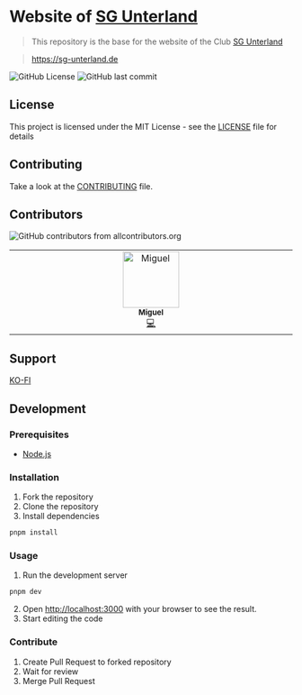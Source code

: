 # Website of [SG Unterland]

> This repository is the base for the website of the Club [SG Unterland]

> https://sg-unterland.de

![GitHub License](https://img.shields.io/github/license/SG-Unterland/website?style=for-the-badge)
![GitHub last commit](https://img.shields.io/github/last-commit/SG-Unterland/website?style=for-the-badge)

## License

This project is licensed under the MIT License - see the [LICENSE](LICENSE) file for details

## Contributing

Take a look at the [CONTRIBUTING](CONTRIBUTING.md) file.

## Contributors

![GitHub contributors from allcontributors.org](https://img.shields.io/github/all-contributors/SG-Unterland/website?style=for-the-badge)

<!-- ALL-CONTRIBUTORS-LIST:START - Do not remove or modify this section -->
<!-- prettier-ignore-start -->
<!-- markdownlint-disable -->
<table>
  <tbody>
    <tr>
      <td align="center" valign="top" width="14.28%"><a href="https://github.com/miggi92"><img src="https://avatars.githubusercontent.com/u/9019692?v=4?s=100" width="100px;" alt="Miguel"/><br /><sub><b>Miguel</b></sub></a><br /><a href="#code-miggi92" title="Code">💻</a></td>
    </tr>
  </tbody>
</table>

<!-- markdownlint-restore -->
<!-- prettier-ignore-end -->

<!-- ALL-CONTRIBUTORS-LIST:END -->

## Support

[KO-FI](https://ko-fi.com/mgm12)

## Development

### Prerequisites

- [Node.js](https://nodejs.org/en/)

### Installation

1. Fork the repository
2. Clone the repository
3. Install dependencies

```bash
pnpm install
```

### Usage

1. Run the development server

```bash
pnpm dev
```

2. Open [http://localhost:3000](http://localhost:3000) with your browser to see the result.
3. Start editing the code

### Contribute

1. Create Pull Request to forked repository
2. Wait for review
3. Merge Pull Request

[SG Unterland]: https://github.com/SG-Unterland
